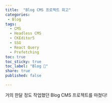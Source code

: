 ```yaml
---
title:  "Blog CMS 프로젝트 회고"
categories: 
 - Blog
tags:
  - CMS
  - Headless CMS
  - CKEditor5
  - SSG
  - React Query
  - Prefetching
toc: true
toc_sticky: true
toc_label: "Blog 🎨"
share: true
published: false

---
```


거의 한달 정도 작업했던 Blog CMS 프로젝트를 마쳤다! 
